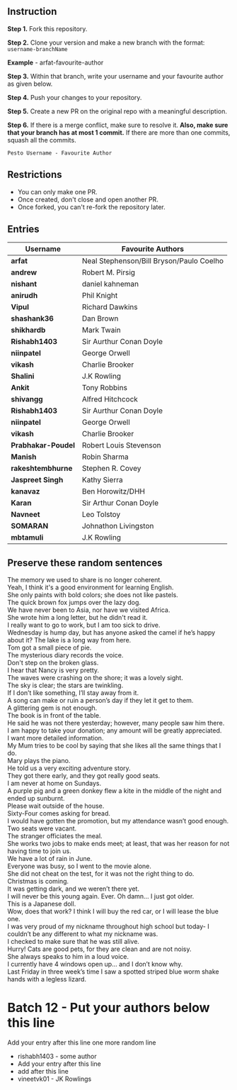 ## Instruction

**Step 1.** Fork this repository.

**Step 2.** Clone your version and make a new branch with the format: `username-branchName`

**Example** - arfat-favourite-author

**Step 3.** Within that branch, write your username and your favourite author as given below.

**Step 4.** Push your changes to your repository.

**Step 5.** Create a new PR on the original repo with a meaningful description.

**Step 6.** If there is a merge conflict, make sure to resolve it. **Also, make sure that your branch has at most 1 commit.** If there are more than one commits, squash all the commits.

`Pesto Username - Favourite Author`

## Restrictions

- You can only make one PR.
- Once created, don't close and open another PR.
- Once forked, you can't re-fork the repository later.

## Entries

| Username             | Favourite Authors                        |
| -------------------- | ---------------------------------------- |
| **arfat**            | Neal Stephenson/Bill Bryson/Paulo Coelho |
| **andrew**           | Robert M. Pirsig                         |
| **nishant**          | daniel kahneman                          |
| **anirudh**          | Phil Knight                              |
| **Vipul**            | Richard Dawkins                          |
| **shashank36**       | Dan Brown                                |
| **shikhardb**        | Mark Twain                               |
| **Rishabh1403**      | Sir Aurthur Conan Doyle                  |
| **niinpatel**        | George Orwell                            |
| **vikash**           | Charlie Brooker                          |
| **Shalini**          | J.K Rowling                              |
| **Ankit**            | Tony Robbins                             |
| **shivangg**         | Alfred Hitchcock                         |
| **Rishabh1403**      | Sir Aurthur Conan Doyle                  |
| **niinpatel**        | George Orwell                            |
| **vikash**           | Charlie Brooker                          |
| **Prabhakar-Poudel** | Robert Louis Stevenson                   |
| **Manish**           | Robin Sharma                             |
| **rakeshtembhurne**  | Stephen R. Covey                         |
| **Jaspreet Singh**   | Kathy Sierra                             |
| **kanavaz**          | Ben Horowitz/DHH                         |
| **Karan**            | Sir Arthur Conan Doyle                   |
| **Navneet**          | Leo Tolstoy                              |
| **SOMARAN**          | Johnathon Livingston                     |
| **mbtamuli**         | J.K Rowling                              |

## Preserve these random sentences

The memory we used to share is no longer coherent.  
Yeah, I think it's a good environment for learning English.  
She only paints with bold colors; she does not like pastels.  
The quick brown fox jumps over the lazy dog.  
We have never been to Asia, nor have we visited Africa.  
She wrote him a long letter, but he didn't read it.  
I really want to go to work, but I am too sick to drive.  
Wednesday is hump day, but has anyone asked the camel if he’s happy about it?
The lake is a long way from here.  
Tom got a small piece of pie.  
The mysterious diary records the voice.  
Don't step on the broken glass.  
I hear that Nancy is very pretty.  
The waves were crashing on the shore; it was a lovely sight.  
The sky is clear; the stars are twinkling.  
If I don’t like something, I’ll stay away from it.  
A song can make or ruin a person’s day if they let it get to them.  
A glittering gem is not enough.  
The book is in front of the table.  
He said he was not there yesterday; however, many people saw him there.  
I am happy to take your donation; any amount will be greatly appreciated.  
I want more detailed information.  
My Mum tries to be cool by saying that she likes all the same things that I do.  
Mary plays the piano.  
He told us a very exciting adventure story.  
They got there early, and they got really good seats.  
I am never at home on Sundays.  
A purple pig and a green donkey flew a kite in the middle of the night and ended up sunburnt.  
Please wait outside of the house.  
Sixty-Four comes asking for bread.  
I would have gotten the promotion, but my attendance wasn’t good enough.  
Two seats were vacant.  
The stranger officiates the meal.  
She works two jobs to make ends meet; at least, that was her reason for not having time to join us.  
We have a lot of rain in June.  
Everyone was busy, so I went to the movie alone.  
She did not cheat on the test, for it was not the right thing to do.  
Christmas is coming.  
It was getting dark, and we weren’t there yet.  
I will never be this young again. Ever. Oh damn… I just got older.  
This is a Japanese doll.  
Wow, does that work?
I think I will buy the red car, or I will lease the blue one.  
I was very proud of my nickname throughout high school but today- I couldn’t be any different to what my nickname was.  
I checked to make sure that he was still alive.  
Hurry!
Cats are good pets, for they are clean and are not noisy.  
She always speaks to him in a loud voice.  
I currently have 4 windows open up… and I don’t know why.  
Last Friday in three week’s time I saw a spotted striped blue worm shake hands with a legless lizard.

# Batch 12 - Put your authors below this line

Add your entry after this line
one more random line

- rishabh1403 - some author
- Add your entry after this line
- add after this line
- vineetvk01 - JK Rowlings
